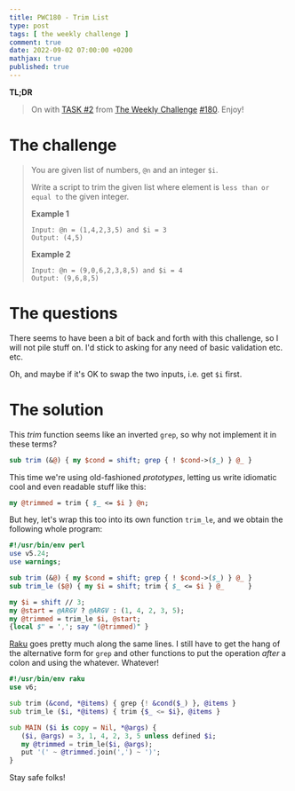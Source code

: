 ```yaml
---
title: PWC180 - Trim List
type: post
tags: [ the weekly challenge ]
comment: true
date: 2022-09-02 07:00:00 +0200
mathjax: true
published: true
---
```


**TL;DR**

> On with [TASK #2][] from [The Weekly Challenge][] [#180][].
> Enjoy!

# The challenge

> You are given list of numbers, `@n` and an integer `$i`.
>
> Write a script to trim the given list where element is `less than or
> equal to` the given integer.
>
> **Example 1**
>
>     Input: @n = (1,4,2,3,5) and $i = 3
>     Output: (4,5)
>
> **Example 2**
>
>     Input: @n = (9,0,6,2,3,8,5) and $i = 4
>     Output: (9,6,8,5)

# The questions

There seems to have been a bit of back and forth with this challenge, so
I will not pile stuff on. I'd stick to asking for any need of basic
validation etc. etc.

Oh, and maybe if it's OK to swap the two inputs, i.e. get `$i` first.

# The solution

This *trim* function seems like an inverted `grep`, so why not implement
it in these terms?

```perl
sub trim (&@) { my $cond = shift; grep { ! $cond->($_) } @_ }
```

This time we're using old-fashioned *prototypes*, letting us write
idiomatic cool and even readable stuff like this:

```perl
my @trimmed = trim { $_ <= $i } @n;
```

But hey, let's wrap this too into its own function `trim_le`, and we
obtain the following whole program:

```perl
#!/usr/bin/env perl
use v5.24;
use warnings;

sub trim (&@) { my $cond = shift; grep { ! $cond->($_) } @_ }
sub trim_le ($@) { my $i = shift; trim { $_ <= $i } @_      }

my $i = shift // 3;
my @start = @ARGV ? @ARGV : (1, 4, 2, 3, 5);
my @trimmed = trim_le $i, @start;
{local $" = ','; say "(@trimmed)" }
```

[Raku][] goes pretty much along the same lines. I still have to get the
hang of the alternative form for `grep` and other functions to put the
operation *after* a colon and using the whatever. Whatever!

```raku
#!/usr/bin/env raku
use v6;

sub trim (&cond, *@items) { grep {! &cond($_) }, @items }
sub trim_le ($i, *@items) { trim {$_ <= $i}, @items }

sub MAIN ($i is copy = Nil, *@args) {
   ($i, @args) = 3, 1, 4, 2, 3, 5 unless defined $i;
   my @trimmed = trim_le($i, @args);
   put '(' ~ @trimmed.join(',') ~ ')';
}
```

Stay safe folks!

[The Weekly Challenge]: https://theweeklychallenge.org/
[#180]: https://theweeklychallenge.org/blog/perl-weekly-challenge-180/
[TASK #2]: https://theweeklychallenge.org/blog/perl-weekly-challenge-180/#TASK2
[Perl]: https://www.perl.org/
[Raku]: https://raku.org/
